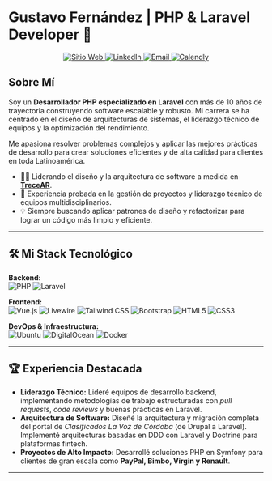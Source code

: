 # Gustavo Fernández | PHP & Laravel Developer 🚀

<p align="center">
  <a href="https://trece.ar" target="_blank">
    <img src="https://img.shields.io/badge/Mi_Sitio_Web-trece.ar-blue?style=for-the-badge&logo=googlechrome&logoColor=white" alt="Sitio Web"/>
  </a>
  <a href="https://linkedin.com/in/gushh" target="_blank">
    <img src="https://img.shields.io/badge/LinkedIn-gushh-blue?style=for-the-badge&logo=linkedin&logoColor=white" alt="LinkedIn"/>
  </a>
  <a href="mailto:gus@trece.ar">
    <img src="https://img.shields.io/badge/Email-gus@trece.ar-red?style=for-the-badge&logo=gmail&logoColor=white" alt="Email"/>
  </a>
  <a href="https://calendly.com/gushhio/30min" target="_blank">
    <img src="https://img.shields.io/badge/Agendar_Reunión-Calendly-brightgreen?style=for-the-badge&logo=calendly&logoColor=white" alt="Calendly"/>
  </a>
</p>

## Sobre Mí

Soy un **Desarrollador PHP especializado en Laravel** con más de 10 años de trayectoria construyendo software escalable y robusto. Mi carrera se ha centrado en el diseño de arquitecturas de sistemas, el liderazgo técnico de equipos y la optimización del rendimiento.

Me apasiona resolver problemas complejos y aplicar las mejores prácticas de desarrollo para crear soluciones eficientes y de alta calidad para clientes en toda Latinoamérica.

- 👨‍💻 Liderando el diseño y la arquitectura de software a medida en **[TreceAR](https://trece.ar)**.
- 🚀 Experiencia probada en la gestión de proyectos y liderazgo técnico de equipos multidisciplinarios.
- 💡 Siempre buscando aplicar patrones de diseño y refactorizar para lograr un código más limpio y eficiente.
---

## 🛠️ Mi Stack Tecnológico

<p align="left">
  <strong>Backend:</strong><br>
  <img src="https://img.shields.io/badge/PHP-777BB4?style=for-the-badge&logo=php&logoColor=white" alt="PHP"/>
  <img src="https://img.shields.io/badge/Laravel-FF2D20?style=for-the-badge&logo=laravel&logoColor=white" alt="Laravel"/>
</p>
<p align="left">
  <strong>Frontend:</strong><br>
  <img src="https://img.shields.io/badge/Vue.js-4FC08D?style=for-the-badge&logo=vuedotjs&logoColor=white" alt="Vue.js"/>
  <img src="https://img.shields.io/badge/Livewire-4E56A6?style=for-the-badge&logo=livewire&logoColor=white" alt="Livewire"/>
  <img src="https://img.shields.io/badge/Tailwind_CSS-38B2AC?style=for-the-badge&logo=tailwind-css&logoColor=white" alt="Tailwind CSS"/>
  <img src="https://img.shields.io/badge/Bootstrap-7952B3?style=for-the-badge&logo=bootstrap&logoColor=white" alt="Bootstrap"/>
  <img src="https://img.shields.io/badge/HTML5-E34F26?style=for-the-badge&logo=html5&logoColor=white" alt="HTML5"/>
  <img src="https://img.shields.io/badge/CSS3-1572B6?style=for-the-badge&logo=css3&logoColor=white" alt="CSS3"/>
</p>
<p align="left">
  <strong>DevOps & Infraestructura:</strong><br>
  <img src="https://img.shields.io/badge/Ubuntu-E95420?style=for-the-badge&logo=ubuntu&logoColor=white" alt="Ubuntu"/>
  <img src="https://img.shields.io/badge/DigitalOcean-0080FF?style=for-the-badge&logo=digitalocean&logoColor=white" alt="DigitalOcean"/>
  <img src="https://img.shields.io/badge/Docker-2496ED?style=for-the-badge&logo=docker&logoColor=white" alt="Docker"/>
</p>

---

## 🏆 Experiencia Destacada

-   **Liderazgo Técnico:** Lideré equipos de desarrollo backend, implementando metodologías de trabajo estructuradas con *pull requests*, *code reviews* y buenas prácticas en Laravel.
-   **Arquitectura de Software:** Diseñé la arquitectura y migración completa del portal de *Clasificados La Voz de Córdoba* (de Drupal a Laravel). Implementé arquitecturas basadas en DDD con Laravel y Doctrine para plataformas fintech.
-   **Proyectos de Alto Impacto:** Desarrollé soluciones PHP en Symfony para clientes de gran escala como **PayPal, Bimbo, Virgin y Renault**.

---
